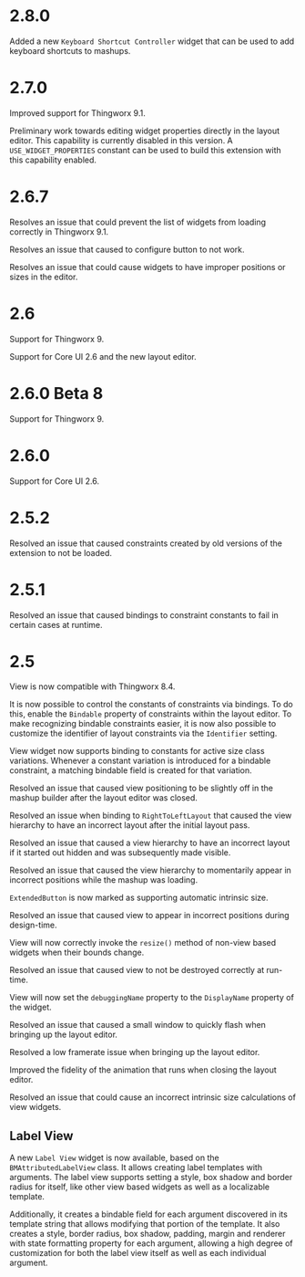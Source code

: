 # 2.8.0

Added a new `Keyboard Shortcut Controller` widget that can be used to add keyboard shortcuts to mashups.

# 2.7.0

Improved support for Thingworx 9.1.

Preliminary work towards editing widget properties directly in the layout editor. This capability is currently disabled in this version. A `USE_WIDGET_PROPERTIES` constant can be used to build this extension with this capability enabled.

# 2.6.7

Resolves an issue that could prevent the list of widgets from loading correctly in Thingworx 9.1.

Resolves an issue that caused to configure button to not work.

Resolves an issue that could cause widgets to have improper positions or sizes in the editor.

# 2.6

Support for Thingworx 9.

Support for Core UI 2.6 and the new layout editor.

# 2.6.0 Beta 8

Support for Thingworx 9.

# 2.6.0

Support for Core UI 2.6.

# 2.5.2

Resolved an issue that caused constraints created by old versions of the extension to not be loaded.

# 2.5.1

Resolved an issue that caused bindings to constraint constants to fail in certain cases at runtime.

# 2.5

View is now compatible with Thingworx 8.4.

It is now possible to control the constants of constraints via bindings. To do this, enable the `Bindable` property of constraints within the layout editor. To make recognizing bindable constraints easier, it is now also possible to customize the identifier of layout constraints via the `Identifier` setting.

View widget now supports binding to constants for active size class variations. Whenever a constant variation is introduced for a bindable constraint, a matching bindable field is created for that variation.

Resolved an issue that caused view positioning to be slightly off in the mashup builder after the layout editor was closed.

Resolved an issue when binding to `RightToLeftLayout` that caused the view hierarchy to have an incorrect layout after the initial layout pass.

Resolved an issue that caused a view hierarchy to have an incorrect layout if it started out hidden and was subsequently made visible.

Resolved an issue that caused the view hierarchy to momentarily appear in incorrect positions while the mashup was loading.

`ExtendedButton` is now marked as supporting automatic intrinsic size.

Resolved an issue that caused view to appear in incorrect positions during design-time.

View will now correctly invoke the `resize()` method of non-view based widgets when their bounds change.

Resolved an issue that caused view to not be destroyed correctly at run-time.

View will now set the `debuggingName` property to the `DisplayName` property of the widget.

Resolved an issue that caused a small window to quickly flash when bringing up the layout editor.

Resolved a low framerate issue when bringing up the layout editor.

Improved the fidelity of the animation that runs when closing the layout editor.

Resolved an issue that could cause an incorrect intrinsic size calculations of view widgets.

## Label View

A new `Label View` widget is now available, based on the `BMAttributedLabelView` class. It allows creating label templates with arguments. The label view supports setting a style, box shadow and border radius for itself, like other view based widgets as well as a localizable template.

Additionally, it creates a bindable field for each argument discovered in its template string that allows modifying that portion of the template. It also creates a style, border radius, box shadow, padding, margin and renderer with state formatting property for each argument, allowing a high degree of customization for both the label view itself as well as each individual argument.
